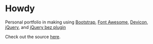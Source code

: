 # Howdy
Personal portfolio in making using [Bootstrap](https://github.com/twbs/bootstrap), [Font Awesome](https://github.com/FortAwesome/Font-Awesome), [Devicon](https://github.com/konpa/devicon/), [jQuery](https://github.com/jquery/jquery), and [jQuery bez plugin](https://github.com/rdallasgray/bez)

Check out the source [here](https://github.com/slri/yet-another-portfolio).